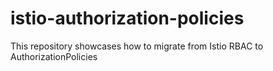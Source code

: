 # istio-authorization-policies
This repository showcases how to migrate from Istio RBAC to AuthorizationPolicies

